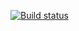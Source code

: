 [![Build status](https://ci.appveyor.com/api/projects/status/5ifq4t868dwlec8q/branch/master?svg=true)](https://ci.appveyor.com/project/figlovskayad/pageobject/branch/master)
